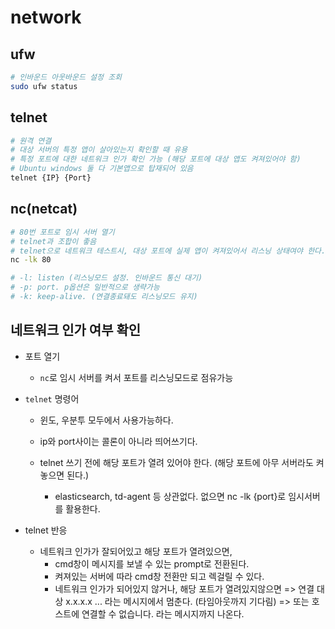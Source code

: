# network

## ufw

```sh
# 인바운드 아웃바운드 설정 조회
sudo ufw status
```

## telnet

```sh
# 원격 연결
# 대상 서버의 특정 앱이 살아있는지 확인할 때 유용
# 특정 포트에 대한 네트워크 인가 확인 가능 (해당 포트에 대상 앱도 켜져있어야 함)
# Ubuntu windows 둘 다 기본앱으로 탑재되어 있음
telnet {IP} {Port}
```

## nc(netcat)

```sh
# 80번 포트로 임시 서버 열기
# telnet과 조합이 좋음
# telnet으로 네트워크 테스트시, 대상 포트에 실제 앱이 켜져있어서 리스닝 상태여야 한다.
nc -lk 80

# -l: listen (리스닝모드 설정. 인바운드 통신 대기)
# -p: port. p옵션은 일반적으로 생략가능
# -k: keep-alive. (연결종료돼도 리스닝모드 유지)
```

## 네트워크 인가 여부 확인

- 포트 열기
  - `nc`로 임시 서버를 켜서 포트를 리스닝모드로 점유가능

- `telnet` 명령어
  - 윈도, 우분투 모두에서 사용가능하다.
  - ip와 port사이는 콜론이 아니라 띄어쓰기다.

  - telnet 쓰기 전에 해당 포트가 열려 있어야 한다. (해당 포트에 아무 서버라도 켜놓으면 된다.)
    - elasticsearch, td-agent 등 상관없다. 없으면 nc -lk {port}로 임시서버를 활용한다.

- telnet 반응
  - 네트워크 인가가 잘되어있고 해당 포트가 열려있으면,
    - cmd창이 메시지를 보낼 수 있는 prompt로 전환된다.
    - 켜져있는 서버에 따라 cmd창 전환만 되고 렉걸릴 수 있다.
    - 네트워크 인가가 되어있지 않거나, 해당 포트가 열려있지않으면
      => 연결 대상 x.x.x.x ... 라는 메시지에서 멈춘다. (타임아웃까지 기다림)
      => 또는 호스트에 연결할 수 없습니다. 라는 메시지까지 나온다.
